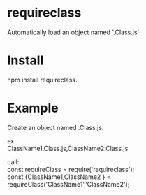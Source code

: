 # requireclass
Automatically load an object named '.Class.js'

# Install
npm install requireclass.

# Example
Create an object named .Class.js.

ex.<br>
  ClassName1.Class.js,ClassName2.Class.js

call:<br>
  const requireClass = require('requireclass');<br>
  const {ClassName1,ClassName2 } = requireClass('ClassName1','ClassName2');
